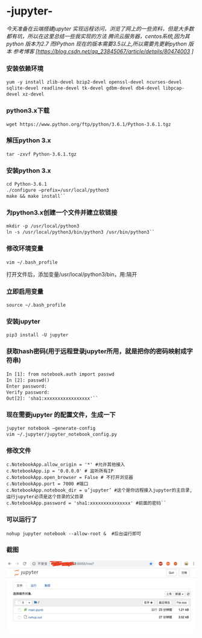 # -jupyter-

*今天准备在云端搭建jupyter 实现远程访问，浏览了网上的一些资料，但是大多数都有坑，所以在这里总结一些我实现的方法*
*腾讯云服务器，centos系统,因为其python 版本为2.7 而IPython 现在的版本需要3.5以上,所以需要先更新python 版本*
*参考博客 [https://blog.csdn.net/qq_23845067/article/details/80474003 ]*

### 安装依赖环境
    yum -y install zlib-devel bzip2-devel openssl-devel ncurses-devel sqlite-devel readline-devel tk-devel gdbm-devel db4-devel libpcap-devel xz-devel

### python3.x下载
    wget https://www.python.org/ftp/python/3.6.1/Python-3.6.1.tgz

### 解压python 3.x
    tar -zxvf Python-3.6.1.tgz

### 安装python 3.x
    cd Python-3.6.1  
    ./configure –prefix=/usr/local/python3  
    make && make install``

### 为python3.x创建一个文件并建立软链接
    mkdir -p /usr/local/python3
    ln -s /usr/local/python3/bin/python3 /usr/bin/python3``

### 修改环境变量
    vim ~/.bash_profile

打开文件后，添加变量/usr/local/python3/bin，用:隔开

### 立即启用变量
    source ~/.bash_profile

### 安装jupyter 
    pip3 install -U jupyter

### 获取hash密码(用于远程登录jupyter所用，就是把你的密码映射成字符串)
    In [1]: from notebook.auth import passwd 
    In [2]: passwd() 
    Enter password: 
    Verify password:  
    Out[2]: 'sha1:xxxxxxxxxxxxxxxxx'``

### 现在需要jupyter 的配置文件，生成一下
    jupyter notebook –generate-config  
    vim ~/.jupyter/jupyter_notebook_config.py

### 修改文件
    c.NotebookApp.allow_origin = '*' #允许其他接入  
    c.NotebookApp.ip = '0.0.0.0' # 监听所有IP  
    c.NotebookApp.open_browser = False # 不打开浏览器  
    c.NotebookApp.port = 7000 #端口  
    c.NotebookApp.notebook_dir = u’jupyter’ #这个是你远程接入jupyter的主目录,运行jupyter必须是这个目录的父目录  
    c.NotebookApp.password = 'sha1:xxxxxxxxxxxxxxx' #前面的密码``

### 可以运行了
    nohup jupyter notebook --allow-root &  #后台运行即可

### 截图
![jupyter](https://github.com/Wu-Xiuchao/-jupyter-/blob/master/1.png)



